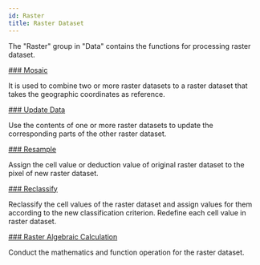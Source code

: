 ```yaml
---
id: Raster
title: Raster Dataset
---
```

The "Raster" group in "Data" contains the functions for processing raster dataset.

[### Mosaic](Mosaic)

It is used to combine two or more raster datasets to a raster dataset that takes the geographic coordinates as reference.

[### Update Data](Append)

Use the contents of one or more raster datasets to update the corresponding parts of the other raster dataset.

[### Resample](RasterResample)

Assign the cell value or deduction value of original raster dataset to the pixel of new raster dataset.

[### Reclassify](RasterReclass)

Reclassify the cell values of the raster dataset and assign values for them according to the new classification criterion. Redefine each cell value in raster dataset.

[### Raster Algebraic Calculation](RasterMathAnalyst)

Conduct the mathematics and function operation for the raster dataset.



